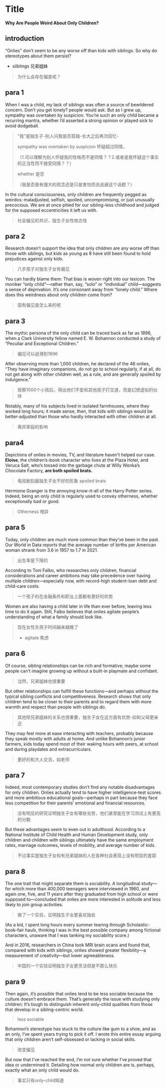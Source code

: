# Title

**Why Are People Weird About Only Children?**

 ## introduction

“Onlies” don’t seem to be any worse off than kids with siblings. So why do stereotypes about them persist?

- silblings 兄弟姐妹

> 为什么会存在偏差呢？



## para 1

When I was a child, my lack of siblings was often a source of bewildered concern. Don’t you get lonely? people would ask. But as I grew up, sympathy was overtaken by suspicion. You’re such an only child became a recurring mantra, whether I’d asserted a strong opinion or played sick to avoid dodgeball. 

> "我"是独生子-别人问我是否孤独-长大之后再次回忆-
>
> sympathy was overtaken by suspicion 怀疑超过同情，
>
> （1.可以理解为别人怀疑我的性格而不是同情？？2.或者是我怀疑这个事实的正当性而不接受同情？？）
>
> whether 是否
>
> （我是否是有强大的观念还是只是害怕而去逃避这个话题？）



In the cultural consciousness, only children are frequently pegged as weirdos: maladjusted, selfish, spoiled, uncompromising, or just unusually precocious. We are at once pitied for our sibling-less childhood and judged for the supposed eccentricities it left us with.

> 社会偏见的共识，独生子女性格古怪



##  para 2

Research doesn’t support the idea that only children are any worse off than those with siblings, but kids as young as 8 have still been found to hold prejudices against only kids. 

> 八岁孩子对独生子女有偏见



You can hardly blame them: That bias is woven right into our lexicon. The moniker “only child”—rather than, say, “solo” or “individual” child—suggests a sense of deprivation. It’s one consonant away from “lonely child.” Where does this weirdness about only children come from?

> 固有偏见是怎么来的呢



 ## para 3

The mythic persona of the only child can be traced back as far as 1896, when a Clark University fellow named E. W. Bohannon conducted a study of “Peculiar and Exceptional Children.” 

> 偏见可以追溯到1896



After observing more than 1,000 children, he declared of the 46 onlies, “They have imaginary companions, do not go to school regularly, if at all, do not get along with other children well, as a rule, and are generally spoiled by indulgence.” 

> 观察1000个小孩后，得出他们不爱和其他孩子打交道，而是幻想虚拟的伙伴



Notably, many of his subjects lived in isolated farmhouses, where they worked long hours; it made sense, then, that kids with siblings would be better-adjusted than those who hardly interacted with other children at all.

> 离异家庭的影响



## para4 

Depictions of onlies in movies, TV, and literature haven’t helped our case. **Eloise**, the children’s-book character who lives at the Plaza Hotel, and Veruca Salt, who’s tossed into the garbage chute at Willy Wonka’s Chocolate Factory, **are both spoiled brats.**

> 电视剧刻画独生子女不好的形象 spoiled brats



Hermione Granger is the annoying know-it-all of the Harry Potter series. Indeed, being an only child is regularly used to convey otherness, whether exceptionally bad or good.

> Otherness 相异



 ## para 5

Today, only children are much more common than they’ve been in the past. Our World in Data reports that the average number of births per American woman shrank from 3.6 in 1957 to 1.7 in 2021. 

> 出生率是下降的



According to Toni Falbo, who researches only children, financial considerations and career ambitions may take precedence over having multiple children—especially now, with record-high student-loan debt and child-care costs. 

> 一个孩子的在金融条件和职业上面都有更好的优势



Women are also having a child later in life than ever before, leaving less time to do it again. Still, Falbo believes that onlies agitate people’s understanding of what a family should look like.

> 现在女性生孩子时间越来越晚了
>
> - agitate 焦虑

 ## para 6

Of course, sibling relationships can be rich and formative; maybe some people can’t imagine growing up without a built-in playmate and confidant. 

> 当然，兄弟姐妹也很重要



But other relationships can fulfill these functions—and perhaps without the typical sibling conflicts and competitiveness. Research shows that only children tend to be closer to their parents and to regard them with more warmth and respect than people with siblings do. 

> 其他除兄弟姐妹的关系也很重要，独生子女在这方面有优势-如和父母更亲近



They may feel more at ease interacting with teachers, probably because they speak mostly with adults at home. And unlike Bohannon’s junior farmers, kids today spend most of their waking hours with peers, at school and during playdates and extracurriculars.

> 更好的和大人交流，如老师



 ## para 7

Indeed, most contemporary studies don’t find any notable disadvantages for only children. Onlies actually tend to have higher intelligence-test scores and more ambitious educational goals—perhaps in part because they face less competition for their parents’ emotional and financial resources.

> 没有明显的研究证明独生子女有哪些劣势，他们甚至能在学习测试上有更高的分数



But these advantages seem to even out in adulthood. According to a National Institute of Child Health and Human Development study, only children and children with siblings ultimately have the same employment rates, marriage outcomes, levels of mobility, and average number of kids.

> 不过事实是独生子女和有兄弟姐妹的人在各种社会表现上没有明显的差距



 ## para 8

The one trait that might separate them is sociability. A longitudinal study—for which more than 400,000 teenagers were interviewed in 1960, and again one, five, and 11 years after they graduated from high school or were supposed to—concluded that onlies are more interested in solitude and less likely to join group activities.

> 做了一个实验，证明独生子女更喜欢独处



(As a kid, I spent long hours every summer tearing through Scholastic-book-fair hauls, thinking I was in the best possible company among fictional characters, unaware that I was tanking my sociability score.)



And in 2016, researchers in China took MRI brain scans and found that, compared with kids with siblings, onlies showed greater flexibility—a measurement of creativity—but lower agreeableness.

> 中国的一个实验证明独生子女更灵活但是不那么快乐



 ## para 9

Then again, it’s possible that onlies tend to be less sociable because the culture doesn’t embrace them. That’s generally the issue with studying only children: It’s tough to distinguish inherent only-child qualities from those that develop in a sibling-centric world. 

> less sociable



Bohannon’s stereotype has stuck to the culture like gum to a shoe, and as an only, I’ve spent years trying to pick it off. I wrote this entire essay arguing that only children aren’t self-obsessed or lacking in social skills. 

> 改变偏见



But now that I’ve reached the end, I’m not sure whether I’ve proved that idea or undermined it. Detailing how normal only children are is, perhaps, exactly what an only child would do.

> 事实只有only-child知道